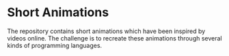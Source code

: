 # Short Animations
The repository contains short animations which have been inspired by videos online.
The challenge is to recreate these animations through several kinds of programming languages.